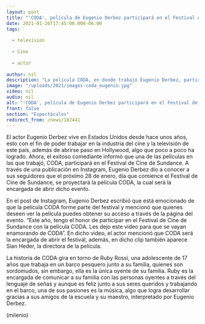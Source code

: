 ```yaml
---
layout: post
title: "'CODA', película de Eugenio Derbez participará en el Festival de Cine de Sundance"
date: 2021-01-26T17:45:00.000-06:00
tags:
  
  - television
  
  - Cine
  
  - actor
  
author: nil
description: "La película CODA, en donde trabajó Eugenio Derbez, participará en el Festival de Cine de Sundance. "
image: "/uploads/2021/images-coda_eugenio.jpg"
video: nil
audio: nil
alt: "'CODA', película de Eugenio Derbez participará en el Festival de Cine de Sundance"
front: false
section: "Espectáculos"
redirect_from: /news/182441
---
```


El actor Eugenio Derbez vive en Estados Unidos desde hace unos años, esto con el fin de poder trabajar en la industria del cine y la televisión de este país, además de abrirse paso en Hollywood, algo que poco a poco ha logrado. Ahora, el exitoso comediante informó que una de las películas en las que trabajó, CODA, participará en el Festival de Cine de Sundance. A través de una publicación en Instagram, Eugenio Derbez dio a conocer a sus seguidores que el próximo 28 de enero, día que comience el Festival de Cine de Sundance, se proyectará la película CODA, la cual será la encargada de abrir dicho evento. 

En el post de Instagram, Eugenio Derbez escribió que está emocionado de que la película CODA forme parte del festival y mencionó que quienes deseen ver la película puedes obtener su acceso a través de la página del evento. “Este año, tengo el honor de participar en el Festival de Cine de Sundance con la película CODA. Les dejo este video para que se vayan enamorando de CODA”. En dicho video, el actor mencionó que CODA será la encargada de abrir el festival, además, en dicho clip también aparece Sian Heder, la directora de la película. 

La historia de CODA gira en torno de Ruby Rossi, una adolescente de 17 años que trabaja en un barco pesquero junto a su familia, quienes son sordomudos, sin embargo, ella es la única oyente de su familia. Ruby es la encargada de comunicar a su familia con las personas oyentes a través del lenguaje de señas y aunque es feliz junto a sus seres queridos y trabajando en el barco, una de sus pasiones es la música, algo que logra desarrollar gracias a sus amigos de la escuela y su maestro, interpretado por Eugenio Derbez.

(milenio) 

